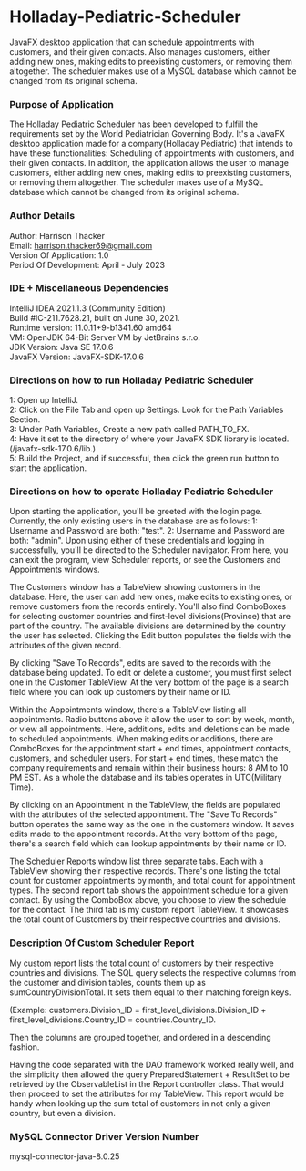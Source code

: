 # Holladay-Pediatric-Scheduler
JavaFX desktop application that can schedule appointments with customers, and their given contacts. Also manages customers, either adding new ones, making edits to preexisting customers, or removing them altogether. The scheduler makes use of a MySQL database which cannot be changed from its original schema.

### Purpose of Application
The Holladay Pediatric Scheduler has been developed to fulfill the requirements set by the World Pediatrician Governing Body. 
It's a JavaFX desktop application made for a company(Holladay Pediatric) that intends to have these functionalities: Scheduling of appointments with customers, and their given contacts.
In addition, the application allows the user to manage customers, either adding new ones, making edits to preexisting customers, or removing them altogether. 
The scheduler makes use of a MySQL database which cannot be changed from its original schema.


### Author Details
Author: Harrison Thacker  
Email: harrison.thacker69@gmail.com  
Version Of Application: 1.0  
Period Of Development: April - July 2023


### IDE + Miscellaneous Dependencies
IntelliJ IDEA 2021.1.3 (Community Edition)  
Build #IC-211.7628.21, built on June 30, 2021.  
Runtime version: 11.0.11+9-b1341.60 amd64  
VM: OpenJDK 64-Bit Server VM by JetBrains s.r.o.  
JDK Version: Java SE 17.0.6  
JavaFX Version: JavaFX-SDK-17.0.6


### Directions on how to run Holladay Pediatric Scheduler

1: Open up IntelliJ.  
2: Click on the File Tab and open up Settings. Look for the Path Variables Section.     
3: Under Path Variables, Create a new path called PATH_TO_FX.  
4: Have it set to the directory of where your JavaFX SDK library is located. (/javafx-sdk-17.0.6/lib.)  
5: Build the Project, and if successful, then click the green run button to start the application.


### Directions on how to operate Holladay Pediatric Scheduler

Upon starting the application, you'll be greeted with the login page. Currently, the only existing users in the database are as follows: 
1: Username and Password are both: "test". 2: Username and Password are both: "admin". Upon using either of these credentials and logging in successfully, you'll be directed to the Scheduler navigator.
From here, you can exit the program, view Scheduler reports, or see the Customers and Appointments windows.  


The Customers window has a TableView showing customers in the database. Here, the user can add new ones, make edits to existing ones, or remove customers from the records entirely. 
You'll also find ComboBoxes for selecting customer countries and first-level divisions(Province) that are part of the country. The available divisions are determined by the country the user has selected. Clicking the Edit button populates the fields with the attributes of the given record. 

By clicking "Save To Records", edits are saved to the records with the database being updated. To edit or delete a customer, you must first select one in the Customer TableView. At the very bottom of the page is a search field where you can look up customers by their name or ID.

Within the Appointments window, there's a TableView listing all appointments. Radio buttons above it allow the user to sort by week, month, or view all appointments.  Here, additions, edits and deletions can be made to scheduled appointments. 
When making edits or additions, there are ComboBoxes for the appointment start + end times, appointment contacts, customers, and scheduler users. For start + end times, these match the company requirements and remain within their business hours: 8 AM to 10 PM EST. As a whole the database and its tables operates in UTC(Military Time). 

By clicking on an Appointment in the TableView, the fields are populated with the attributes of the selected appointment. The "Save To Records" button operates the same way as the one in the customers window. It saves edits made to the appointment records. At the very bottom of the page, there's a search field which can lookup appointments by their name or ID. 

The Scheduler Reports window list three separate tabs. Each with a TableView showing their respective records. There's one listing the total count for customer appointments by month, and total count for appointment types. The second report tab shows the appointment schedule for a given contact.
By using the ComboBox above, you choose to view the schedule for the contact. The third tab is my custom report TableView. It showcases the total count of Customers by their respective countries and divisions.



### Description Of Custom Scheduler Report

My custom report lists the total count of customers by their respective countries and divisions. The SQL query selects the respective columns from the customer and division tables, counts them up as sumCountryDivisionTotal. It sets them equal to their matching foreign keys. 

(Example: customers.Division_ID = first_level_divisions.Division_ID + first_level_divisions.Country_ID = countries.Country_ID. 

Then the columns are grouped together, and ordered in a descending fashion.

Having the code separated with the DAO framework worked really well, and the simplicity then allowed the query PreparedStatement + ResultSet to be retrieved by the
ObservableList in the Report controller class. That would then proceed to set the attributes for my TableView. This report would be handy when looking up the sum total of customers in not only a given country, but even a division.


### MySQL Connector Driver Version Number
mysql-connector-java-8.0.25
